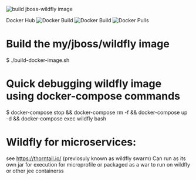 ![build jboss-wildfly image](https://github.com/oceanebelle/docker/workflows/build%20jboss-wildfly%20image/badge.svg)


Docker Hub
![Docker Build](https://img.shields.io/docker/cloud/automated/oceanebelle/jboss-wildfly)
![Docker Build](https://img.shields.io/docker/cloud/build/oceanebelle/jboss-wildfly)
![Docker Pulls](https://img.shields.io/docker/pulls/oceanebelle/jboss-wildfly)

# Build the my/jboss/wildfly image
$ ./build-docker-image.sh

# Quick debugging wildfly image using docker-compose commands
$ docker-compose stop && docker-compose rm -f && docker-compose up -d && docker-compose exec wildfly bash

# Wildfly for microservices: 
see https://thorntail.io/ (previosuly known as wildfly swarm)
Can run as its own jar for execution  for microprofile
or packaged as a war to run on wildfly or other jee containerss